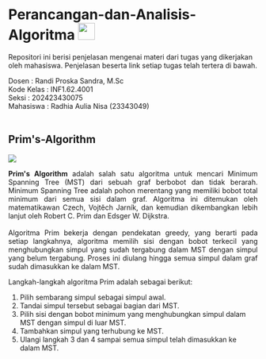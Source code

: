 # Perancangan-dan-Analisis-Algoritma <img src="https://www.thedataschool.com.au/wp-content/uploads/2022/01/logo-data-structures-algorithms.png" width="34" height="34">

Repositori ini berisi penjelasan mengenai materi dari tugas yang dikerjakan oleh mahasiswa. Penjelasan beserta link setiap tugas telah tertera di bawah.

Dosen : Randi Proska Sandra, M.Sc<br>
Kode Kelas : INF1.62.4001 <br>
Seksi : 202423430075<br>
Mahasiswa : Radhia Aulia Nisa (23343049)<br><br>

## Prim's-Algorithm

<img src="https://upload.wikimedia.org/wikipedia/en/9/96/Prim-animation.gif">

<p align="justify">
<b>Prim's Algorithm</b> adalah salah satu algoritma untuk mencari Minimum Spanning Tree (MST) dari sebuah graf berbobot dan tidak berarah. Minimum Spanning Tree adalah pohon merentang yang memiliki bobot total minimum dari semua sisi dalam graf. Algoritma ini ditemukan oleh matematikawan Czech, Vojtěch Jarník, dan kemudian dikembangkan lebih lanjut oleh Robert C. Prim dan Edsger W. Dijkstra.<br><br>
  Algoritma Prim bekerja dengan pendekatan greedy, yang berarti pada setiap langkahnya, algoritma memilih sisi dengan bobot terkecil yang menghubungkan simpul yang sudah tergabung dalam MST dengan simpul yang belum tergabung. Proses ini diulang hingga semua simpul dalam graf sudah dimasukkan ke dalam MST.
</p>

<p align="justify">
Langkah-langkah algoritma Prim adalah sebagai berikut: </p>
<ol>
 <li>Pilih sembarang simpul sebagai simpul awal.</li>
 <li>Tandai simpul tersebut sebagai bagian dari MST.</li>
 <li>Pilih sisi dengan bobot minimum yang menghubungkan simpul dalam MST dengan simpul di luar MST.</li>
 <li>Tambahkan simpul yang terhubung ke MST.</li>
 <li>Ulangi langkah 3 dan 4 sampai semua simpul telah dimasukkan ke dalam MST.</li>
</ol>



